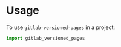 # Usage

To use `gitlab-versioned-pages` in a project:

```python
import gitlab_versioned_pages
```
